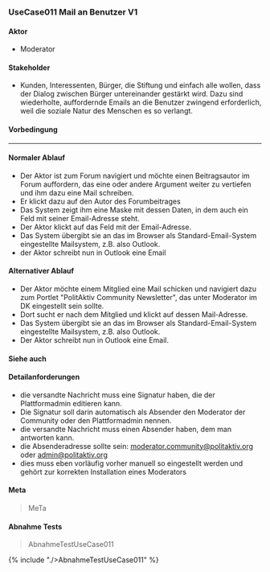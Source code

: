
### UseCase011 Mail an Benutzer V1

#### Aktor
 * Moderator


#### Stakeholder
 * Kunden, Interessenten, Bürger, die Stiftung und einfach alle wollen, dass der Dialog zwischen Bürger untereinander gestärkt wird. Dazu sind wiederholte, auffordernde Emails an die Benutzer zwingend erforderlich, weil die soziale Natur des Menschen es so verlangt.


#### Vorbedingung
----

#### Normaler Ablauf
 * Der Aktor ist zum Forum navigiert und möchte einen Beitragsautor im Forum auffordern, das eine oder andere Argument weiter zu vertiefen und ihm dazu eine Mail schreiben.
 * Er klickt dazu auf den Autor des Forumbeitrages
 * Das System zeigt ihm eine Maske mit dessen Daten, in dem auch ein Feld mit seiner Email-Adresse steht.
 * Der Aktor klickt auf das Feld mit der Email-Adresse.
 * Das System übergibt sie an das im Browser als Standard-Email-System eingestellte Mailsystem, z.B. also Outlook.
 * der Aktor schreibt nun in Outlook eine Email


#### Alternativer Ablauf
 * Der Aktor möchte einem Mitglied eine Mail schicken und navigiert dazu zum Portlet "PolitAktiv Community Newsletter", das unter Moderator im DK eingestellt sein sollte.
 * Dort sucht er nach dem Mitglied und klickt auf dessen Mail-Adresse.
 * Das System übergibt sie an das im Browser als Standard-Email-System eingestellte Mailsystem, z.B. also Outlook.
 * Der Aktor schreibt nun in Outlook eine Email.


#### Siehe auch


#### Detailanforderungen
 * die versandte Nachricht muss eine Signatur haben, die der Plattformadmin editieren kann.
 * Die Signatur soll darin automatisch als Absender den Moderator der Community oder den Plattformadmin nennen.
 * die versandte Nachricht muss einen Absender haben, dem man antworten kann.
 * die Absenderadresse sollte sein: moderator.community@politaktiv.org oder admin@politaktiv.org
 * dies muss eben vorläufig vorher manuell so eingestellt werden und gehört zur korrekten Installation eines Moderators



#### Meta
>MeTa


#### Abnahme Tests
>AbnahmeTestUseCase011

{% include "./>AbnahmeTestUseCase011" %}
